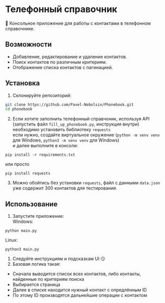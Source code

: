 # Телефонный справочник

:pencil: Консольное приложение для работы с контактами в телефонном справочнике.

## Возможности

- Добавление, редактирование и удаление контактов.
- Поиск контактов по различным критериям.
- Отображение списка контактов с пагинацией.

## Установка

1. Склонируйте репозиторий:
```bash
git clone https://github.com/Pavel-Nebolsin/Phonebook.git
cd phonebook
```
2. Если хотите заполнить телефонный справчоник, используя API (запустить файл `fill_up_phonebook.py`, инструкция внутри)<br> необходимо установить библиотеку `requests`<br>
если нужно, создайте виртуальное окружение (`python -m venv venv` для Windows, `python3 -m venv venv` для Windows)<br> и далее выполните в консоли:
```
pip install -r requirements.txt
```
или просто
```
pip install requests
```
3. Можно обойтись без установки `requests`, файл с данными `data.json` уже содержит 300 контактов для тестирования.

## Использование
1. Запустите приложение:<br>
Windows: 
```
python main.py
```
Linux: 
```
python3 main.py
```
1. Следуйте инструкциям и подсказкам UI :smirk:
2. Базовая логика такая:
 - Сначала выводится список всех контактов, либо контакты, найденные по критериям поиска
 - Выбирается страница
 - Далее в списке находится нужный контакт с опредлённым ID
 - По этому ID производятся дальнейшие операции с контактом
   

